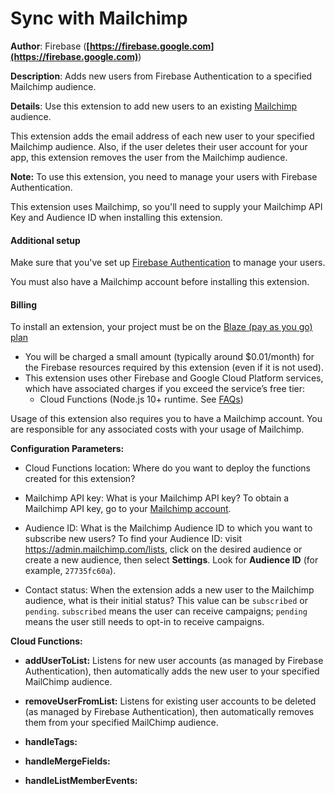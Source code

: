 # Sync with Mailchimp

**Author**: Firebase (**[https://firebase.google.com](https://firebase.google.com)**)

**Description**: Adds new users from Firebase Authentication to a specified Mailchimp audience.



**Details**: Use this extension to add new users to an existing [Mailchimp](https://mailchimp.com) audience.

This extension adds the email address of each new user to your specified Mailchimp audience. Also, if the user deletes their user account for your app, this extension removes the user from the Mailchimp audience.

**Note:** To use this extension, you need to manage your users with Firebase Authentication.

This extension uses Mailchimp, so you'll need to supply your Mailchimp API Key and Audience ID when installing this extension.

#### Additional setup

Make sure that you've set up [Firebase Authentication](https://firebase.google.com/docs/auth) to manage your users.

You must also have a Mailchimp account before installing this extension.

#### Billing
 
To install an extension, your project must be on the [Blaze (pay as you go) plan](https://firebase.google.com/pricing)
 
- You will be charged a small amount (typically around $0.01/month) for the Firebase resources required by this extension (even if it is not used).
- This extension uses other Firebase and Google Cloud Platform services, which have associated charges if you exceed the service’s free tier:
  - Cloud Functions (Node.js 10+ runtime. See [FAQs](https://firebase.google.com/support/faq#expandable-24))

Usage of this extension also requires you to have a Mailchimp account. You are responsible for any associated costs with your usage of Mailchimp.




**Configuration Parameters:**

* Cloud Functions location: Where do you want to deploy the functions created for this extension?

* Mailchimp API key: What is your Mailchimp API key? To obtain a Mailchimp API key, go to your [Mailchimp account](https://admin.mailchimp.com/account/api/).

* Audience ID: What is the Mailchimp Audience ID to which you want to subscribe new users? To find your Audience ID: visit https://admin.mailchimp.com/lists, click on the desired audience or create a new audience, then select **Settings**. Look for **Audience ID** (for example, `27735fc60a`).

* Contact status: When the extension adds a new user to the Mailchimp audience, what is their initial status? This value can be `subscribed` or `pending`. `subscribed` means the user can receive campaigns; `pending` means the user still needs to opt-in to receive campaigns.



**Cloud Functions:**

* **addUserToList:** Listens for new user accounts (as managed by Firebase Authentication), then automatically adds the new user to your specified MailChimp audience.

* **removeUserFromList:** Listens for existing user accounts to be deleted (as managed by Firebase Authentication), then automatically removes them from your specified MailChimp audience.

* **handleTags:**

* **handleMergeFields:**

* **handleListMemberEvents:**
